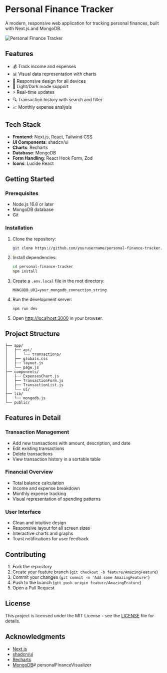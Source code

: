 # Personal Finance Tracker

A modern, responsive web application for tracking personal finances, built with Next.js and MongoDB.

![Personal Finance Tracker](https://images.unsplash.com/photo-1554224155-6726b3ff858f?auto=format&fit=crop&q=80&w=1200&h=400)

## Features

- 💰 Track income and expenses
- 📊 Visual data representation with charts
- 📱 Responsive design for all devices
- 🌙 Light/Dark mode support
- ⚡ Real-time updates
- 🔍 Transaction history with search and filter
- 📈 Monthly expense analysis

## Tech Stack

- **Frontend**: Next.js, React, Tailwind CSS
- **UI Components**: shadcn/ui
- **Charts**: Recharts
- **Database**: MongoDB
- **Form Handling**: React Hook Form, Zod
- **Icons**: Lucide React

## Getting Started

### Prerequisites

- Node.js 16.8 or later
- MongoDB database
- Git

### Installation

1. Clone the repository:
   ```bash
   git clone https://github.com/yourusername/personal-finance-tracker.git
   ```

2. Install dependencies:
   ```bash
   cd personal-finance-tracker
   npm install
   ```

3. Create a `.env.local` file in the root directory:
   ```env
   MONGODB_URI=your_mongodb_connection_string
   ```

4. Run the development server:
   ```bash
   npm run dev
   ```

5. Open [http://localhost:3000](http://localhost:3000) in your browser.

## Project Structure

```
├── app/
│   ├── api/
│   │   └── transactions/
│   ├── globals.css
│   ├── layout.js
│   └── page.js
├── components/
│   ├── ExpensesChart.js
│   ├── TransactionForm.js
│   ├── TransactionList.js
│   └── ui/
├── lib/
│   └── mongodb.js
└── public/
```

## Features in Detail

### Transaction Management
- Add new transactions with amount, description, and date
- Edit existing transactions
- Delete transactions
- View transaction history in a sortable table

### Financial Overview
- Total balance calculation
- Income and expense breakdown
- Monthly expense tracking
- Visual representation of spending patterns

### User Interface
- Clean and intuitive design
- Responsive layout for all screen sizes
- Interactive charts and graphs
- Toast notifications for user feedback

## Contributing

1. Fork the repository
2. Create your feature branch (`git checkout -b feature/AmazingFeature`)
3. Commit your changes (`git commit -m 'Add some AmazingFeature'`)
4. Push to the branch (`git push origin feature/AmazingFeature`)
5. Open a Pull Request

## License

This project is licensed under the MIT License - see the [LICENSE](LICENSE) file for details.

## Acknowledgments

- [Next.js](https://nextjs.org/)
- [shadcn/ui](https://ui.shadcn.com/)
- [Recharts](https://recharts.org/)
- [MongoDB](https://www.mongodb.com/)# personalFinanceVisualizer

